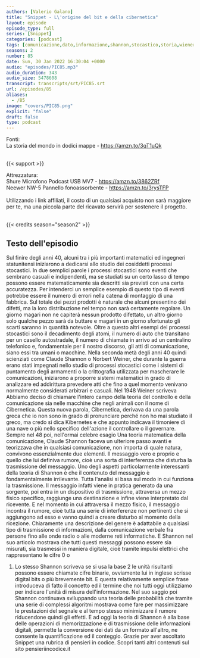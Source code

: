 ```yaml
---
authors: [Valerio Galano]
title: "Snippet - L\'origine del bit e della cibernetica"
layout: episode
episode_type: full
series: [Snippet]
categories: [podcast]
tags: [comunicazione,dato,informazione,shannon,stocastico,storia,wiener]
seasons: 2
number: 85
date: Sun, 30 Jan 2022 16:30:04 +0000
audio: "episodes/PIC85.mp3"
audio_duration: 343
audio_size: 5478608
transcript: transcripts/srt/PIC85.srt
url: /episodes/85
aliases: 
  - /85
image: "covers/PIC85.png"
explicit: "false"
draft: false
type: podcast
---
```

Fonti: <br />
La storia del mondo in dodici mappe - <a href="https://amzn.to/3qT1uQk" rel="noopener">https://amzn.to/3qT1uQk</a> <br />
<br />


{{< support >}}

Attrezzatura:<br />
Shure Microfono Podcast USB MV7 - <a href="https://amzn.to/3862ZRf" rel="noopener">https://amzn.to/3862ZRf</a> <br />
Neewer NW-5 Pannello fonoassorbente - <a href="https://amzn.to/3rysTFP" rel="noopener">https://amzn.to/3rysTFP</a> <br />
<br />
Utilizzando i link affiliati, il costo di un qualsiasi acquisto non sarà maggiore per te, ma una piccola parte del ricavato servirà per sostenere il progetto.<br />
<br />


{{< credits season="season2" >}}

<!-- more -->

## Testo dell'episodio

Sul finire degli anni 40, alcuni tra i più importanti matematici ed ingegneri statunitensi
iniziarono a dedicarsi allo studio dei cosiddetti processi stocastici. In due semplici parole
i processi stocastici sono eventi che sembrano casuali e indipendenti, ma se studiati su
un certo lasso di tempo possono essere matematicamente sia descritti sia previsti con una certa
accuratezza. Per intenderci un semplice esempio di questo tipo di eventi potrebbe essere il
numero di errori nella catena di montaggio di una fabbrica. Sul totale dei pezzi prodotti
è naturale che alcuni presentino dei difetti, ma la loro distribuzione nel tempo non sarà
certamente regolare. Un giorno magari non ne capiterà nessun prodotto difettato, un
altro giorno solo qualche pezzo sarà da buttare e magari in un giorno sfortunato gli scarti
saranno in quantità notevole. Oltre a questo altri esempi dei processi stocastici sono
il decadimento degli atomi, il numero di auto che transitano per un casello autostradale,
il numero di chiamate in arrivo ad un centralino telefonico e, fondamentale per il nostro discorso,
gli atti di comunicazione, siano essi tra umani o macchine. Nella seconda metà degli
anni 40 quindi scienziati come Claude Shannon o Norbert Weiner, che durante la guerra erano
stati impegnati nello studio di processi stocastici come i sistemi di puntamento degli armamenti o la
crittografia utilizzata per mascherare le comunicazioni, iniziarono a proporre sistemi
matematici in grado di analizzare ed addirittura prevedere atti che fino a quel momento venivano
normalmente considerati arbitrari e casuali. Nel 1948 Weiner scriveva
Abbiamo deciso di chiamare l'intero campo della teoria del controllo e della comunicazione sia
nelle macchine che negli animali con il nome di Cibernetica. Questa nuova parola,
Cibernetica, derivava da una parola greca che io non sono in grado di pronunciare perché non
ho mai studiato il greco, ma credo si dica Kibernetes e che appunto indicava il timoniere
di una nave o più nello specifico dell'azione il controllare o il governare. Sempre nel 48 poi,
nell'ormai celebre esagio Una teoria matematica della comunicazione, Claude Shannon faceva un
ulteriore passo avanti e teorizzava che in qualsiasi comunicazione, non importa di quale
natura, convivono essenzialmente due elementi. Il messaggio vero e proprio e quello che lui
definiva rumore, cioè una sorta di interferenza che disturba la trasmissione del messaggio.
Uno degli aspetti particolarmente interessanti della teoria di Shannon è che il contenuto del
messaggio è fondamentalmente irrilevante. Tutta l'analisi si basa sul modo in cui funziona la
trasmissione. Il messaggio infatti viene in pratica generato da una sorgente, poi entra in
un dispositivo di trasmissione, attraversa un mezzo fisico specifico, raggiunge una destinazione e
infine viene interpretato dal ricevente. E nel momento in cui attraversa il mezzo fisico,
il messaggio incontra il rumore, cioè tutta una serie di interferenze non pertinenti che
si aggiungono ad esso e vanno quindi a creare disturbo al momento della ricezione. Chiaramente
una descrizione del genere è adattabile a qualsiasi tipo di trasmissione di informazioni,
dalla comunicazione verbale fra persone fino alle onde radio o alle moderne reti informatiche. E
Shannon nel suo articolo mostrava che tutti questi messaggi possono essere sia misurati,
sia trasmessi in maniera digitale, cioè tramite impulsi elettrici che rappresentano le cifre 0 o
1. Lo stesso Shannon scriveva se si usa la base 2 le unità risultanti possono essere chiamate
cifre binarie, ovviamente lui in inglese scrisse digital bits o più brevemente bit. E questa
relativamente semplice frase introduceva di fatto il concetto ed il termine che noi tutti oggi
utilizziamo per indicare l'unità di misura dell'informazione. Nel suo saggio poi Shannon
continuava sviluppando una teoria delle probabilità che tramite una serie di complessi
algoritmi mostrava come fare per massimizzare le prestazioni del segnale e al tempo stesso
minimizzare il rumore riducendone quindi gli effetti. E ad oggi la teoria di Shannon è alla
base delle operazioni di memorizzazione e di trasmissione delle informazioni digitali,
permette la conversione dei dati da un formato all'altro, ne consente la quantificazione ed il
conteggio. Grazie per aver ascoltato Snippet una rubrica di pensieri in codice. Scopri
tanti altri contenuti sul sito pensieriincodice.it

